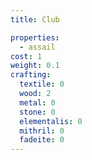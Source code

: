 ```yaml
---
title: Club

properties:
  - assail
cost: 1
weight: 0.1
crafting:
  textile: 0
  wood: 2
  metal: 0
  stone: 0
  elementalis: 0
  mithril: 0
  fadeite: 0
---
```

